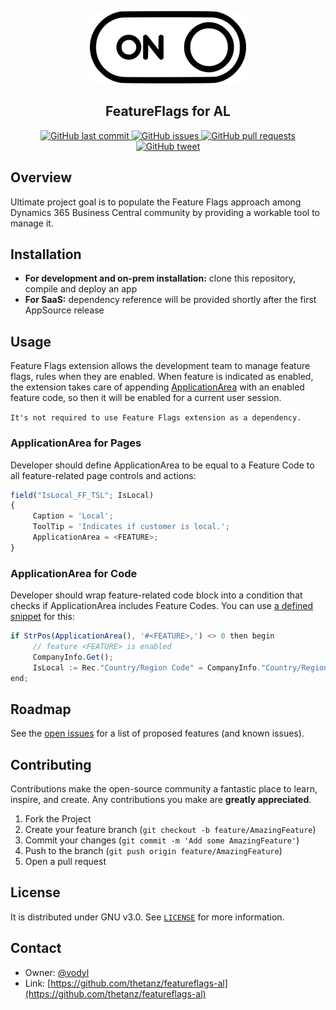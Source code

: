 <!-- LOGO -->
<p align="center">
     <img src="switch.png"
         alt="Switch Image" />
</p>
<h2 align="center">FeatureFlags for AL</h2>
<p align="center">
     <a href="https://github.com/thetanz/featureflags-al/commits/master">
    <img src="https://img.shields.io/github/last-commit/thetanz/featureflags-al.svg?logo=github&logoColor=white"
         alt="GitHub last commit" />
    </a>
    <a href="https://github.com/thetanz/featureflags-al/issues">
    <img src="https://img.shields.io/github/issues-raw/thetanz/featureflags-al.svg?logo=github&logoColor=white"
         alt="GitHub issues" />
    </a>
    <a href="https://github.com/thetanz/featureflags-al/pulls">
    <img src="https://img.shields.io/github/issues-pr-raw/thetanz/featureflags-al.svg?logo=github&logoColor=white"
         alt="GitHub pull requests" />
    </a>
    <a href="https://twitter.com/intent/tweet?text=Try Feature Flags for AL:&url=https%3A%2F%2Fgithub.com%2Fthetanz%2Ffeatureflags-al">
    <img src="https://img.shields.io/twitter/url/https/github.com/thetanz/featureflags-al.svg?logo=twitter"
         alt="GitHub tweet" />
    </a>
</p>

## Overview
Ultimate project goal is to populate the Feature Flags approach among Dynamics 365 Business Central community by providing a workable tool to manage it.
## Installation
- **For development and on-prem installation:** clone this repository, compile and deploy an app
- **For SaaS:** dependency reference will be provided shortly after the first AppSource release
## Usage
Feature Flags extension allows the development team to manage feature flags, rules when they are enabled. When feature is indicated as enabled, the extension takes care of appending [ApplicationArea](https://docs.microsoft.com/en-us/dynamics365/business-central/dev-itpro/developer/properties/devenv-applicationarea-property) with an enabled feature code, so then it will be enabled for a current user session. 

`It's not required to use Feature Flags extension as a dependency.`
### ApplicationArea for Pages
Developer should define ApplicationArea to be equal to a Feature Code to all feature-related page controls and actions:
```javascript
field("IsLocal_FF_TSL"; IsLocal)
{
     Caption = 'Local';
     ToolTip = 'Indicates if customer is local.';
     ApplicationArea = <FEATURE>;
}
```
### ApplicationArea for Code
Developer should wrap feature-related code block into a condition that checks if ApplicationArea includes Feature Codes. You can use [a defined snippet](DEMO/.vscode/al.code-snippets) for this:
```javascript
if StrPos(ApplicationArea(), '#<FEATURE>,') <> 0 then begin
     // feature <FEATURE> is enabled
     CompanyInfo.Get();
     IsLocal := Rec."Country/Region Code" = CompanyInfo."Country/Region Code";
end;
```
## Roadmap
See the [open issues](https://github.com/thetanz/featureflags-al/issues) for a list of proposed features (and known issues).
## Contributing
Contributions make the open-source community a fantastic place to learn, inspire, and create. Any contributions you make are **greatly appreciated**.
1. Fork the Project
2. Create your feature branch (`git checkout -b feature/AmazingFeature`)
3. Commit your changes (`git commit -m 'Add some AmazingFeature'`)
4. Push to the branch (`git push origin feature/AmazingFeature`)
5. Open a pull request
## License
It is distributed under GNU v3.0. See [`LICENSE`](LICENSE) for more information.
## Contact
- Owner: [@vodyl](https://twitter.com/vodyl)
- Link: [https://github.com/thetanz/featureflags-al](https://github.com/thetanz/featureflags-al)
